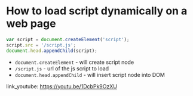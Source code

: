 # How to load script dynamically on a web page

```javascript
var script = document.createElement('script');
script.src = '/script.js';
document.head.appendChild(script);
```

- `document.createElement` - will create script node
- `/script.js` - url of the js script to load
- `document.head.appendChild` - will insert script node into DOM


link_youtube: https://youtu.be/1DcbPk9OzXU
